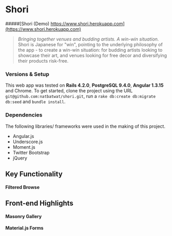 # Shori
#####[Shori (Demo) https://www.shori.herokuapp.com](https://www.shori.herokuapp.com)
> *Bringing together venues and budding artists. A win-win situation.*
> Shori is Japanese for "win", pointing to the underlying philosophy of the app - to create a win-win situation: for budding artists looking to showcase their art, and venues looking for free decor and diversifying their products risk-free.

### Versions & Setup
This web app was tested on **Rails 4.2.0**, **PostgreSQL 9.4.0**, **Angular 1.3.15** and Chrome. To get started, clone the project using the URL `git@github.com:natbatwat/shori.git`, run a `rake db:create db:migrate db:seed` and `bundle install`. 

### Dependencies 
The following libraries/ frameworks were used in the making of this project.
- Angular.js
- Underscore.js
- Moment.js
- Twitter Bootstrap
- jQuery

## Key Functionality

#### Filtered Browse

## Front-end Highlights 

#### Masonry Gallery

#### Material.js Forms
